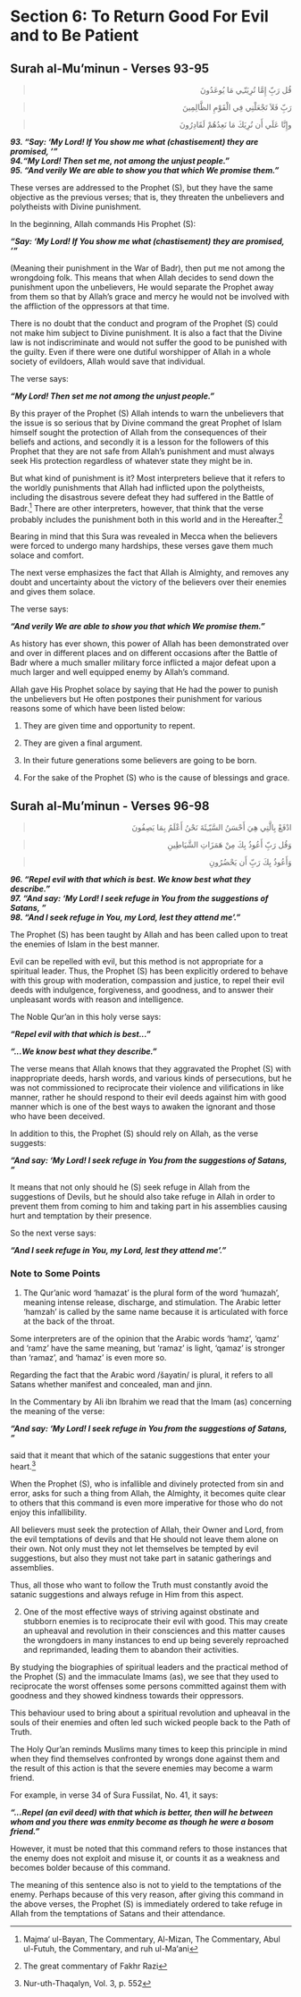 Section 6: To Return Good For Evil and to Be Patient
====================================================

Surah al-Mu’minun - Verses 93-95
--------------------------------

<blockquote dir="rtl">
  <p>
قُل رَبّ‌ِ إِمَّا تُرِيَنّـِي مَا يُوعَدُونَ
  </p>
</blockquote>

<blockquote dir="rtl">
  <p>
رَبّ‌ِ فَلاَ تَجْعَلْنِي فِي الْقَوْمِ الظَّالِمِينَ
  </p>
</blockquote>

<blockquote dir="rtl">
  <p>
وإِنَّا عَلَي أَن نُرِيَكَ مَا نَعِدُهُمْ لَقَادِرُونَ
  </p>
</blockquote>

***93. “Say: ‘My Lord! If You show me what (chastisement) they are
promised, ’”***  
***94.“My Lord! Then set me, not among the unjust people.”***  
***95. “And verily We are able to show you that which We promise
them.”***

These verses are addressed to the Prophet (S), but they have the same
objective as the previous verses; that is, they threaten the unbelievers
and polytheists with Divine punishment.

In the beginning, Allah commands His Prophet (S):

***“Say: ‘My Lord! If You show me what (chastisement) they are promised,
’”***

(Meaning their punishment in the War of Badr), then put me not among the
wrongdoing folk. This means that when Allah decides to send down the
punishment upon the unbelievers, He would separate the Prophet away from
them so that by Allah’s grace and mercy he would not be involved with
the affliction of the oppressors at that time.

There is no doubt that the conduct and program of the Prophet (S) could
not make him subject to Divine punishment. It is also a fact that the
Divine law is not indiscriminate and would not suffer the good to be
punished with the guilty. Even if there were one dutiful worshipper of
Allah in a whole society of evildoers, Allah would save that individual.

The verse says:

***“My Lord! Then set me not among the unjust people.”***

By this prayer of the Prophet (S) Allah intends to warn the unbelievers
that the issue is so serious that by Divine command the great Prophet of
Islam himself sought the protection of Allah from the consequences of
their beliefs and actions, and secondly it is a lesson for the followers
of this Prophet that they are not safe from Allah’s punishment and must
always seek His protection regardless of whatever state they might be
in.

But what kind of punishment is it? Most interpreters believe that it
refers to the worldly punishments that Allah had inflicted upon the
polytheists, including the disastrous severe defeat they had suffered in
the Battle of Badr.[^1] There are other interpreters, however, that
think that the verse probably includes the punishment both in this world
and in the Hereafter.[^2]

Bearing in mind that this Sura was revealed in Mecca when the believers
were forced to undergo many hardships, these verses gave them much
solace and comfort.

The next verse emphasizes the fact that Allah is Almighty, and removes
any doubt and uncertainty about the victory of the believers over their
enemies and gives them solace.

The verse says:

***“And verily We are able to show you that which We promise them.”***

As history has ever shown, this power of Allah has been demonstrated
over and over in different places and on different occasions after the
Battle of Badr where a much smaller military force inflicted a major
defeat upon a much larger and well equipped enemy by Allah’s command.

Allah gave His Prophet solace by saying that He had the power to punish
the unbelievers but He often postpones their punishment for various
reasons some of which have been listed below:

1. They are given time and opportunity to repent.

2. They are given a final argument.

3. In their future generations some believers are going to be born.

4. For the sake of the Prophet (S) who is the cause of blessings and
grace.

Surah al-Mu’minun - Verses 96-98
--------------------------------

<blockquote dir="rtl">
  <p>
ادْفَعْ بِالَّتِي هِيَ أَحْسَنُ السَّيّـِئَةَ نَحْنُ أَعْلَمُ بِمَا
يَصِفُونَ
  </p>
</blockquote>

<blockquote dir="rtl">
  <p>
وَقُل رَبّ‌ِ أَعُوذُ بِكَ مِنْ هَمَزَاتِ الشَّيَاطِينِ
  </p>
</blockquote>

<blockquote dir="rtl">
  <p>
وَأَعُوذُ بِكَ رَبّ‌ِ أَن يَحْضُرُونِ
  </p>
</blockquote>

***96. “Repel evil with that which is best. We know best what they
describe.”***  
***97. “And say: ‘My Lord! I seek refuge in You from the suggestions of
Satans, ”***  
***98. “And I seek refuge in You, my Lord, lest they attend me’.”***

The Prophet (S) has been taught by Allah and has been called upon to
treat the enemies of Islam in the best manner.

Evil can be repelled with evil, but this method is not appropriate for a
spiritual leader. Thus, the Prophet (S) has been explicitly ordered to
behave with this group with moderation, compassion and justice, to repel
their evil deeds with indulgence, forgiveness, and goodness, and to
answer their unpleasant words with reason and intelligence.

The Noble Qur’an in this holy verse says:

***“Repel evil with that which is best...”***

***“...We know best what they describe.”***

The verse means that Allah knows that they aggravated the Prophet (S)
with inappropriate deeds, harsh words, and various kinds of
persecutions, but he was not commissioned to reciprocate their violence
and vilifications in like manner, rather he should respond to their evil
deeds against him with good manner which is one of the best ways to
awaken the ignorant and those who have been deceived.

In addition to this, the Prophet (S) should rely on Allah, as the verse
suggests:

***“And say: ‘My Lord! I seek refuge in You from the suggestions of
Satans, ”***

It means that not only should he (S) seek refuge in Allah from the
suggestions of Devils, but he should also take refuge in Allah in order
to prevent them from coming to him and taking part in his assemblies
causing hurt and temptation by their presence.

So the next verse says:

***“And I seek refuge in You, my Lord, lest they attend me’.”***

### Note to Some Points

1) The Qur’anic word ‘hamazat’ is the plural form of the word ‘humazah’,
meaning intense release, discharge, and stimulation. The Arabic letter
‘hamzah’ is called by the same name because it is articulated with force
at the back of the throat.

Some interpreters are of the opinion that the Arabic words ‘hamz’,
‘qamz’ and ‘ramz’ have the same meaning, but ‘ramaz’ is light, ‘qamaz’
is stronger than ‘ramaz’, and ‘hamaz’ is even more so.

Regarding the fact that the Arabic word /šayatin/ is plural, it refers
to all Satans whether manifest and concealed, man and jinn.

In the Commentary by Ali ibn Ibrahim we read that the Imam (as)
concerning the meaning of the verse:

***“And say: ‘My Lord! I seek refuge in You from the suggestions of
Satans, ”***

said that it meant that which of the satanic suggestions that enter your
heart.[^3]

When the Prophet (S), who is infallible and divinely protected from sin
and error, asks for such a thing from Allah, the Almighty, it becomes
quite clear to others that this command is even more imperative for
those who do not enjoy this infallibility.

All believers must seek the protection of Allah, their Owner and Lord,
from the evil temptations of devils and that He should not leave them
alone on their own. Not only must they not let themselves be tempted by
evil suggestions, but also they must not take part in satanic gatherings
and assemblies.

Thus, all those who want to follow the Truth must constantly avoid the
satanic suggestions and always refuge in Him from this aspect.

2) One of the most effective ways of striving against obstinate and
stubborn enemies is to reciprocate their evil with good. This may create
an upheaval and revolution in their consciences and this matter causes
the wrongdoers in many instances to end up being severely reproached and
reprimanded, leading them to abandon their activities.

By studying the biographies of spiritual leaders and the practical
method of the Prophet (S) and the immaculate Imams (as), we see that
they used to reciprocate the worst offenses some persons committed
against them with goodness and they showed kindness towards their
oppressors.

This behaviour used to bring about a spiritual revolution and upheaval
in the souls of their enemies and often led such wicked people back to
the Path of Truth.

The Holy Qur’an reminds Muslims many times to keep this principle in
mind when they find themselves confronted by wrongs done against them
and the result of this action is that the severe enemies may become a
warm friend.

For example, in verse 34 of Sura Fussilat, No. 41, it says:

***“...Repel (an evil deed) with that which is better, then will he
between whom and you there was enmity become as though he were a bosom
friend.”***

However, it must be noted that this command refers to those instances
that the enemy does not exploit and misuse it, or counts it as a
weakness and becomes bolder because of this command.

The meaning of this sentence also is not to yield to the temptations of
the enemy. Perhaps because of this very reason, after giving this
command in the above verses, the Prophet (S) is immediately ordered to
take refuge in Allah from the temptations of Satans and their
attendance.

[^1]: Majma‘ ul-Bayan, The Commentary, Al-Mizan, The Commentary, Abul
ul-Futuh, the Commentary, and ruh ul-Ma‘ani

[^2]: The great commentary of Fakhr Razi

[^3]: Nur-uth-Thaqalyn, Vol. 3, p. 552


